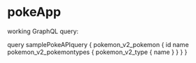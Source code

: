 # pokeApp

working GraphQL query:

query samplePokeAPIquery {
  pokemon_v2_pokemon {
    id
    name
    pokemon_v2_pokemontypes {
      pokemon_v2_type {
        name
      }
    }
  }
}
